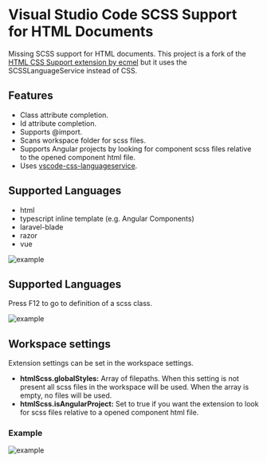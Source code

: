 # Visual Studio Code SCSS Support for HTML Documents

Missing SCSS support for HTML documents.
This project is a fork of the [ HTML CSS Support extension by ecmel](https://github.com/ecmel/vscode-html-css) but it uses the SCSSLanguageService instead of CSS.

## Features

- Class attribute completion.
- Id attribute completion.
- Supports @import.
- Scans workspace folder for scss files.
- Supports Angular projects by looking for component scss files relative to the opened component html file. 
- Uses [vscode-css-languageservice](https://github.com/Microsoft/vscode-css-languageservice).

## Supported Languages

- html
- typescript inline template (e.g. Angular Components)
- laravel-blade
- razor
- vue

![example](https://raw.githubusercontent.com/P-de-Jong/vscode-html-scss/master/images/inline-template.png)

## Supported Languages

Press F12 to go to definition of a scss class.

![example](https://raw.githubusercontent.com/P-de-Jong/vscode-html-scss/master/images/definition.gif)


## Workspace settings

Extension settings can be set in the workspace settings.
- **htmlScss.globalStyles:** Array of filepaths. When this setting is not present all scss files in the workspace will be used. When the array is empty, no files will be used.
- **htmlScss.isAngularProject:** Set to true if you want the extension to look for scss files relative to a opened component html file.

### Example
![example](https://raw.githubusercontent.com/P-de-Jong/vscode-html-scss/master/images/settings.png)

<!--## Installation-->

<!--[Visual Studio Code Marketplace](https://marketplace.visualstudio.com/items?itemName=ecmel.vscode-html-scss)-->
